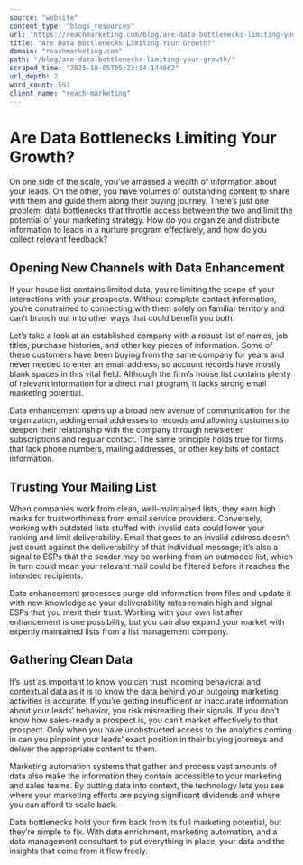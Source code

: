 ```yaml
---
source: "website"
content_type: "blogs_resources"
url: "https://reachmarketing.com/blog/are-data-bottlenecks-limiting-your-growth/"
title: "Are Data Bottlenecks Limiting Your Growth?"
domain: "reachmarketing.com"
path: "/blog/are-data-bottlenecks-limiting-your-growth/"
scraped_time: "2025-10-05T05:23:14.144662"
url_depth: 2
word_count: 591
client_name: "reach-marketing"
---
```


# Are Data Bottlenecks Limiting Your Growth?

On one side of the scale, you’ve amassed a wealth of information about your leads. On the other, you have volumes of outstanding content to share with them and guide them along their buying journey. There’s just one problem: data bottlenecks that throttle access between the two and limit the potential of your marketing strategy. How do you organize and distribute information to leads in a nurture program effectively, and how do you collect relevant feedback?

## Opening New Channels with Data Enhancement

If your house list contains limited data, you’re limiting the scope of your interactions with your prospects. Without complete contact information, you’re constrained to connecting with them solely on familiar territory and can’t branch out into other ways that could benefit you both.

Let’s take a look at an established company with a robust list of names, job titles, purchase histories, and other key pieces of information. Some of these customers have been buying from the same company for years and never needed to enter an email address, so account records have mostly blank spaces in this vital field. Although the firm’s house list contains plenty of relevant information for a direct mail program, it lacks strong email marketing potential.

Data enhancement opens up a broad new avenue of communication for the organization, adding email addresses to records and allowing customers to deepen their relationship with the company through newsletter subscriptions and regular contact. The same principle holds true for firms that lack phone numbers, mailing addresses, or other key bits of contact information.

## Trusting Your Mailing List

When companies work from clean, well-maintained lists, they earn high marks for trustworthiness from email service providers. Conversely, working with outdated lists stuffed with invalid data could lower your ranking and limit deliverability. Email that goes to an invalid address doesn’t just count against the deliverability of that individual message; it’s also a signal to ESPs that the sender may be working from an outmoded list, which in turn could mean your relevant mail could be filtered before it reaches the intended recipients.

Data enhancement processes purge old information from files and update it with new knowledge so your deliverability rates remain high and signal ESPs that you merit their trust. Working with your own list after enhancement is one possibility, but you can also expand your market with expertly maintained lists from a list management company.

## Gathering Clean Data

It’s just as important to know you can trust incoming behavioral and contextual data as it is to know the data behind your outgoing marketing activities is accurate. If you’re getting insufficient or inaccurate information about your leads’ behavior, you risk misreading their signals. If you don’t know how sales-ready a prospect is, you can’t market effectively to that prospect. Only when you have unobstructed access to the analytics coming in can you pinpoint your leads’ exact position in their buying journeys and deliver the appropriate content to them.

Marketing automation systems that gather and process vast amounts of data also make the information they contain accessible to your marketing and sales teams. By putting data into context, the technology lets you see where your marketing efforts are paying significant dividends and where you can afford to scale back.

Data bottlenecks hold your firm back from its full marketing potential, but they’re simple to fix. With data enrichment, marketing automation, and a data management consultant to put everything in place, your data and the insights that come from it flow freely.